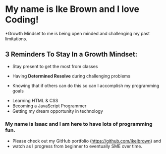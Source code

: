 # My name is Ike Brown and I love Coding!

*Growth Mindset to me is being open minded and challenging my past limitations.

## 3 Reminders To Stay In a Growth Mindset:

* Stay present to get the most from classes

* Having **Determined Resolve** during challenging problems 

* Knowing that if others can do this so can I accomplish my programming goals
- Learning HTML & CSS
- Becoming a JavaScript Programmer
- Getting my dream opportunity in technology


### My name is Isaac and I am here to have lots of programming fun. 
* Please check out my GitHub portfolio (https://github.com/ikelbrown) and 
* watch as I progress from beginner to eventually SME over time. 
